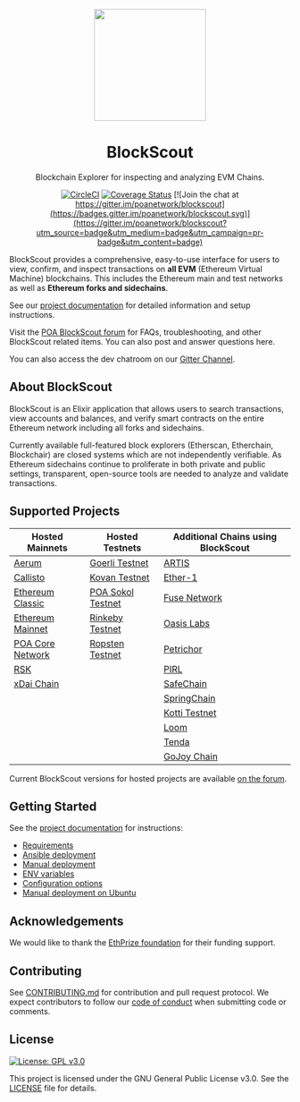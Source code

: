 <p align="center">
  <a href="https://blockscout.com">
    <img width="200" src="https://blockscout.com/eth/mainnet/android-chrome-192x192.png" \>
  </a>
</p>

<h1 align="center">BlockScout</h1>
<p align="center">Blockchain Explorer for inspecting and analyzing EVM Chains.</p>
<div align="center">

[![CircleCI](https://circleci.com/gh/poanetwork/blockscout.svg?style=svg&circle-token=f8823a3d0090407c11f87028c73015a331dbf604)](https://circleci.com/gh/poanetwork/blockscout) [![Coverage Status](https://coveralls.io/repos/github/poanetwork/blockscout/badge.svg?branch=master)](https://coveralls.io/github/poanetwork/blockscout?branch=master) [![Join the chat at https://gitter.im/poanetwork/blockscout](https://badges.gitter.im/poanetwork/blockscout.svg)](https://gitter.im/poanetwork/blockscout?utm_source=badge&utm_medium=badge&utm_campaign=pr-badge&utm_content=badge)

</div>

BlockScout provides a comprehensive, easy-to-use interface for users to view, confirm, and inspect transactions on **all EVM** (Ethereum Virtual Machine) blockchains. This includes the Ethereum main and test networks as well as **Ethereum forks and sidechains**.

See our [project documentation](https://poanetwork.github.io/blockscout) for detailed information and setup instructions.

Visit the [POA BlockScout forum](https://forum.poa.network/c/blockscout) for FAQs, troubleshooting, and other BlockScout related items. You can also post and answer questions here. 

You can also access the dev chatroom on our [Gitter Channel](https://gitter.im/poanetwork/blockscout). 

## About BlockScout

BlockScout is an Elixir application that allows users to search transactions, view accounts and balances, and verify smart contracts on the entire Ethereum network including all forks and sidechains.

Currently available full-featured block explorers (Etherscan, Etherchain, Blockchair) are closed systems which are not independently verifiable.  As Ethereum sidechains continue to proliferate in both private and public settings, transparent, open-source tools are needed to analyze and validate transactions.

## Supported Projects

| **Hosted Mainnets** | **Hosted Testnets** | **Additional Chains using BlockScout** |
|--------------------------------------------------------|-------------------------------------------------------|----------------------------------------------------|
| [Aerum](https://blockscout.com/aerum/mainnet) | [Goerli Testnet](https://blockscout.com/eth/goerli) | [ARTIS](https://explorer.sigma1.artis.network) |
| [Callisto](https://blockscout.com/callisto/mainnet) | [Kovan Testnet](https://blockscout.com/eth/kovan) | [Ether-1](https://blocks.ether1.wattpool.net/) |
| [Ethereum Classic](https://blockscout.com/etc/mainnet) | [POA Sokol Testnet](https://blockscout.com/poa/sokol) | [Fuse Network](https://explorer.fuse.io/) |
| [Ethereum Mainnet](https://blockscout.com/eth/mainnet) | [Rinkeby Testnet](https://blockscout.com/eth/rinkeby) | [Oasis Labs](https://blockexplorer.oasiscloud.io/) |
| [POA Core Network](https://blockscout.com/poa/core) | [Ropsten Testnet](https://blockscout.com/eth/ropsten) | [Petrichor](https://explorer.petrachor.com/) |
| [RSK](https://blockscout.com/rsk/mainnet) |  | [PIRL](http://pirl.es/) |
| [xDai Chain](https://blockscout.com/poa/dai) |  | [SafeChain](https://explorer.safechain.io) |
|  |  | [SpringChain](https://explorer.springrole.com/) |
|  |  | [Kotti Testnet](https://kottiexplorer.ethernode.io/) |
|  |  | [Loom](http://plasma-blockexplorer.dappchains.com/) |
|  |  | [Tenda](https://tenda.network) |
|  |  | [GoJoy Chain](https://gojoychain.com/) |


Current BlockScout versions for hosted projects are available [on the forum](https://forum.poa.network/t/deployed-instances-on-blockscout-com/1938). 

## Getting Started

See the [project documentation](https://poanetwork.github.io/blockscout) for instructions:
- [Requirements](https://poanetwork.github.io/blockscout/#/requirements)
- [Ansible deployment](https://poanetwork.github.io/blockscout/#/ansible-deployment)
- [Manual deployment](https://poanetwork.github.io/blockscout/#/manual-deployment)
- [ENV variables](https://poanetwork.github.io/blockscout/#/env-variables)
- [Configuration options](https://poanetwork.github.io/blockscout/#/dev-env)
- [Manual deployment on Ubuntu](https://code.lab10.io/graz/04-artis/blockscout/blob/production-artis-sigma/Deployment.md)


## Acknowledgements

We would like to thank the [EthPrize foundation](http://ethprize.io/) for their funding support.

## Contributing

See [CONTRIBUTING.md](CONTRIBUTING.md) for contribution and pull request protocol. We expect contributors to follow our [code of conduct](CODE_OF_CONDUCT.md) when submitting code or comments.

## License

[![License: GPL v3.0](https://img.shields.io/badge/License-GPL%20v3-blue.svg)](https://www.gnu.org/licenses/gpl-3.0)

This project is licensed under the GNU General Public License v3.0. See the [LICENSE](LICENSE) file for details.

